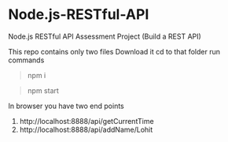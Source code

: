 # Node.js-RESTful-API
Node.js RESTful API Assessment Project (Build a REST API)


This repo contains only two files
Download it
cd to that folder
run commands
> npm i

> npm start

In browser you have two end points
1. http://localhost:8888/api/getCurrentTime 
2. http://localhost:8888/api/addName/Lohit
